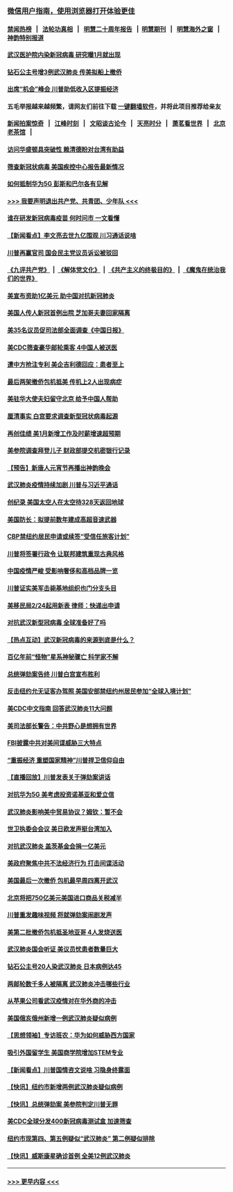### [微信用户指南，使用浏览器打开体验更佳](https://github.com/gfw-breaker/banned-news1/blob/master/indexes/wechat-guide.md?t=0)
#### [禁闻热榜](热点新闻.md?t=0)  &nbsp;&nbsp;|&nbsp;&nbsp; [法轮功真相](https://github.com/gfw-breaker/truth/blob/master/README.md?t=0) &nbsp;&nbsp;|&nbsp;&nbsp; [明慧二十周年报告](https://github.com/gfw-breaker/mh-reports/blob/master/README.md?t=0) &nbsp;&nbsp;|&nbsp;&nbsp;[明慧期刊](https://github.com/gfw-breaker/mh-qikan) &nbsp;&nbsp;|&nbsp;&nbsp; [明慧海外之窗](https://github.com/gfw-breaker/mh-news/blob/master/README.md?t=0) &nbsp;&nbsp;|&nbsp;&nbsp; [神韵特别报道](https://github.com/gfw-breaker/mh-news/blob/master/shenyun.md?t=0)
#### [武汉医护院内染新冠病毒 研究曝1月就出现](../pages/nsc412/n11852928.md?t=02081644) 
#### [钻石公主号增3例武汉肺炎 传美拟船上撤侨](../pages/nsc412/n11853240.md?t=02081644) 
#### [出席“机会”峰会 川普助低收入区提振经济](../pages/nsc412/n11853232.md?t=02081644) 
#### 五毛举报越来越频繁，请网友们前往下载 [一键翻墙软件](https://github.com/gfw-breaker/ssr-accounts)，并将此项目推荐给亲友
#### [新闻拍案惊奇](https://github.com/gfw-breaker/banned-news1/blob/master/pages/link4.md) &nbsp;&nbsp;|&nbsp;&nbsp; [江峰时刻](https://github.com/gfw-breaker/banned-news1/blob/master/pages/link4.md) &nbsp;&nbsp;|&nbsp;&nbsp; [文昭谈古论今](https://github.com/gfw-breaker/banned-news1/blob/master/pages/link4.md) &nbsp;&nbsp;|&nbsp;&nbsp; [天亮时分](https://github.com/gfw-breaker/banned-news1/blob/master/pages/link4.md) &nbsp;&nbsp;|&nbsp;&nbsp; [萧茗看世界](https://github.com/gfw-breaker/banned-news1/blob/master/pages/link4.md) &nbsp;&nbsp;|&nbsp;&nbsp; [北京老茶馆](https://github.com/gfw-breaker/banned-news1/blob/master/pages/link4.md) &nbsp;&nbsp;|&nbsp;&nbsp; 
#### [访问华盛顿具突破性 赖清德盼对台湾有助益](../pages/nsc412/n11853129.md?t=02081644) 
#### [筛查新冠状病毒 美国疾控中心报告最新情况](../pages/nsc412/n11853070.md?t=02081644) 
#### [如何抵制华为5G 彭斯和巴尔各有见解](../pages/nsc412/n11852535.md?t=02081644) 
#### [>>> 我要声明退出共产党、共青团、少年队 <<<](https://github.com/begood0513/goodnews/blob/master/quit/letter.md) 
#### [谁在研发新冠病毒疫苗 何时问市 一文看懂](../pages/nsc412/n11852840.md?t=02081644) 
#### [【新闻看点】李文亮去世九亿围观 川习通话说啥](../pages/nsc412/n11852360.md?t=02081644) 
#### [川普再赢官司 国会民主党议员诉讼被驳回](../pages/nsc412/n11852287.md?t=02081644) 
#### [《九评共产党》](https://github.com/begood0513/9ping.md/blob/master/README.md) &nbsp;|&nbsp; [《解体党文化》](../../../../jtdwh.md/blob/master/README.md)  &nbsp;|&nbsp; [《共产主义的终极目的》](../../../../gczydzjmd.md/blob/master/README.md) &nbsp;|&nbsp; [《魔鬼在统治我们的世界》](../../../../mgztzwmdsj.md/blob/master/README.md) 
#### [美宣布资助1亿美元 助中国对抗新冠肺炎](../pages/nsc412/n11852531.md?t=02081644) 
#### [美国人传人新冠首例出院 芝加哥夫妻回家隔离](../pages/nsc412/n11852452.md?t=02081644) 
#### [美35名议员促司法部全面调查《中国日报》](../pages/nsc412/n11852435.md?t=02081644) 
#### [美CDC筛查豪华邮轮乘客 4中国人被送医](../pages/nsc412/n11852085.md?t=02081644) 
#### [遭中方抢注专利 美企吉利德回应：患者至上](../pages/nsc412/n11852037.md?t=02081644) 
#### [最后两架撤侨包机抵美 传机上2人出现病症](../pages/nsc412/n11852173.md?t=02081644) 
#### [美驻华大使夫妇留守北京 给予中国人帮助](../pages/nsc412/n11852165.md?t=02081644) 
#### [厘清事实 白宫要求调查新型冠状病毒起源](../pages/nsc412/n11852106.md?t=02081644) 
#### [再创佳绩 美1月新增工作及时薪增速超预期](../pages/nsc412/n11852174.md?t=02081644) 
#### [美参院调查拜登儿子 财政部提交机密银行记录](../pages/nsc412/n11851808.md?t=02081644) 
#### [【预告】新唐人元宵节再播出神韵晚会](../pages/nsc412/n11843192.md?t=02081644) 
#### [武汉肺炎疫情持续加剧 川普与习近平通话](../pages/nsc412/n11851613.md?t=02081644) 
#### [创纪录 美国太空人在太空待328天返回地球](../pages/nsc412/n11851266.md?t=02081644) 
#### [美国防长：拟提前数年建成高超音速武器](../pages/nsc412/n11850959.md?t=02081644) 
#### [CBP禁纽约居民申请或续签“受信任旅客计划”](../pages/nsc412/n11850857.md?t=02081644) 
#### [川普将签署行政令 让联邦建筑重现古典风格](../pages/nsc412/n11850654.md?t=02081644) 
#### [中国疫情严峻 受影响奢侈和高档品牌一览](../pages/nsc412/n11850319.md?t=02081644) 
#### [川普证实美军击毙基地组织也门分支头目](../pages/nsc412/n11850383.md?t=02081644) 
#### [美移民局2/24起用新表 律师：快递出申请](../pages/nsc412/n11848220.md?t=02081644) 
#### [对抗武汉新型冠病毒 全球准备好了吗](../pages/nsc412/n11850142.md?t=02081644) 
#### [【热点互动】武汉新冠病毒的来源到底是什么？](../pages/nsc412/n11849749.md?t=02081644) 
#### [百亿年前“怪物”星系神秘骤亡 科学家不解](../pages/nsc412/n11849863.md?t=02081644) 
#### [总统弹劾案告终 川普白宫宣布胜利](../pages/nsc412/n11849985.md?t=02081644) 
#### [反击纽约允无证客办驾照  美国安部禁纽约州居民参加“全球入境计划”](../pages/nsc412/n11849828.md?t=02081644) 
#### [美CDC中文指南 回答武汉肺炎11大问题](../pages/nsc412/n11849703.md?t=02081644) 
#### [美司法部长警告：中共野心是想拥有世界](../pages/nsc412/n11849769.md?t=02081644) 
#### [FBI披露中共对美间谍威胁三大特点](../pages/nsc412/n11849700.md?t=02081644) 
#### [“重振经济 重塑国家精神”川普捍卫信仰自由](../pages/nsc412/n11849641.md?t=02081644) 
#### [【直播回放】川普发表关于弹劾案讲话](../pages/nsc412/n11849472.md?t=02081644) 
#### [对抗华为5G 美考虑投资诺基亚和爱立信](../pages/nsc412/n11849510.md?t=02081644) 
#### [武汉肺炎影响美中贸易协议？姆钦：暂不会](../pages/nsc412/n11849497.md?t=02081644) 
#### [世卫执委会会议 美日欧发声挺台湾加入](../pages/nsc412/n11849433.md?t=02081644) 
#### [对抗武汉肺炎 盖茨基金会捐一亿美元](../pages/nsc412/n11848953.md?t=02081644) 
#### [美政府聚焦中共不法经济行为 打击间谍活动](../pages/nsc412/n11849322.md?t=02081644) 
#### [美国最后一次撤侨 包机最早周四离开武汉](../pages/nsc412/n11849395.md?t=02081644) 
#### [北京将把750亿美元美国进口商品关税减半](../pages/nsc412/n11848896.md?t=02081644) 
#### [川普重发趣味视频 将就弹劾案闹剧发声](../pages/nsc412/n11848715.md?t=02081644) 
#### [美第二批撤侨包机抵圣地亚哥 4人发烧送医](../pages/nsc412/n11847923.md?t=02081644) 
#### [武汉肺炎国会听证 美议员忧患者数量巨大](../pages/nsc412/n11844851.md?t=02081644) 
#### [钻石公主号20人染武汉肺炎 日本病例达45](../pages/nsc412/n11847823.md?t=02081644) 
#### [两邮轮数千多人被隔离 武汉肺炎冲击哪些行业](../pages/nsc412/n11847456.md?t=02081644) 
#### [从苹果公司看武汉疫情对在华外商的冲击](../pages/nsc412/n11847586.md?t=02081644) 
#### [美国俄亥俄州新增一例武汉肺炎疑似病例](../pages/nsc412/n11847714.md?t=02081644) 
#### [【思想领袖】专访班农：华为如何威胁西方国家](../pages/nsc412/n11847306.md?t=02081644) 
#### [吸引外国留学生 美国商学院增加STEM专业](../pages/nsc412/n11847417.md?t=02081644) 
#### [【新闻看点】川普国情咨文说啥 习隐身终露面](../pages/nsc412/n11847016.md?t=02081644) 
#### [【快讯】纽约市新增两例武汉肺炎疑似病例](../pages/nsc412/n11847250.md?t=02081644) 
#### [【快讯】总统弹劾案 美参院判定川普无罪](../pages/nsc412/n11847316.md?t=02081644) 
#### [美CDC全球分发400新冠病毒测试盒 加速筛查](../pages/nsc412/n11847260.md?t=02081644) 
#### [纽约市现第四、第五例疑似“武汉肺炎”   第二例疑似排除](../pages/nsc412/n11847332.md?t=02081644) 
#### [【快讯】威斯康星确诊首例 全美12例武汉肺炎](../pages/nsc412/n11847162.md?t=02081644) 

----
#### [ >>> 更早内容 <<< ](../indexes/nsc412-earlier.md)
